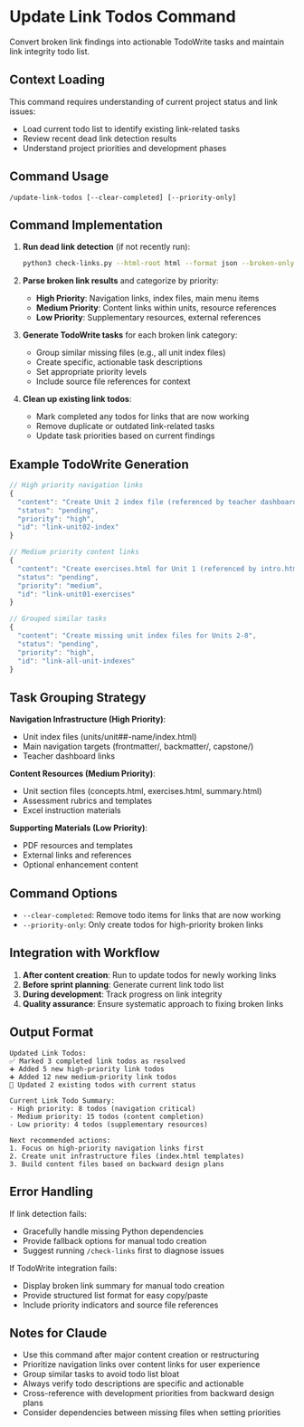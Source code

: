 # Update Link Todos Command

Convert broken link findings into actionable TodoWrite tasks and maintain link integrity todo list.

## Context Loading
This command requires understanding of current project status and link issues:

- Load current todo list to identify existing link-related tasks
- Review recent dead link detection results
- Understand project priorities and development phases

## Command Usage

`/update-link-todos [--clear-completed] [--priority-only]`

## Command Implementation

1. **Run dead link detection** (if not recently run):
   ```bash
   python3 check-links.py --html-root html --format json --broken-only
   ```

2. **Parse broken link results** and categorize by priority:
   - **High Priority**: Navigation links, index files, main menu items
   - **Medium Priority**: Content links within units, resource references
   - **Low Priority**: Supplementary resources, external references

3. **Generate TodoWrite tasks** for each broken link category:
   - Group similar missing files (e.g., all unit index files)
   - Create specific, actionable task descriptions
   - Set appropriate priority levels
   - Include source file references for context

4. **Clean up existing link todos**:
   - Mark completed any todos for links that are now working
   - Remove duplicate or outdated link-related tasks
   - Update task priorities based on current findings

## Example TodoWrite Generation

```javascript
// High priority navigation links
{
  "content": "Create Unit 2 index file (referenced by teacher dashboard)",
  "status": "pending", 
  "priority": "high",
  "id": "link-unit02-index"
}

// Medium priority content links  
{
  "content": "Create exercises.html for Unit 1 (referenced by intro.html:67)",
  "status": "pending",
  "priority": "medium", 
  "id": "link-unit01-exercises"
}

// Grouped similar tasks
{
  "content": "Create missing unit index files for Units 2-8",
  "status": "pending",
  "priority": "high",
  "id": "link-all-unit-indexes"
}
```

## Task Grouping Strategy

**Navigation Infrastructure (High Priority)**:
- Unit index files (units/unit##-name/index.html)
- Main navigation targets (frontmatter/, backmatter/, capstone/)
- Teacher dashboard links

**Content Resources (Medium Priority)**:
- Unit section files (concepts.html, exercises.html, summary.html)
- Assessment rubrics and templates
- Excel instruction materials

**Supporting Materials (Low Priority)**:
- PDF resources and templates
- External links and references
- Optional enhancement content

## Command Options

- `--clear-completed`: Remove todo items for links that are now working
- `--priority-only`: Only create todos for high-priority broken links

## Integration with Workflow

1. **After content creation**: Run to update todos for newly working links
2. **Before sprint planning**: Generate current link todo list
3. **During development**: Track progress on link integrity
4. **Quality assurance**: Ensure systematic approach to fixing broken links

## Output Format

```
Updated Link Todos:
✅ Marked 3 completed link todos as resolved
➕ Added 5 new high-priority link todos  
➕ Added 12 new medium-priority link todos
🔄 Updated 2 existing todos with current status

Current Link Todo Summary:
- High priority: 8 todos (navigation critical)
- Medium priority: 15 todos (content completion)
- Low priority: 4 todos (supplementary resources)

Next recommended actions:
1. Focus on high-priority navigation links first
2. Create unit infrastructure files (index.html templates)
3. Build content files based on backward design plans
```

## Error Handling

If link detection fails:
- Gracefully handle missing Python dependencies
- Provide fallback options for manual todo creation
- Suggest running `/check-links` first to diagnose issues

If TodoWrite integration fails:
- Display broken link summary for manual todo creation
- Provide structured list format for easy copy/paste
- Include priority indicators and source file references

## Notes for Claude

- Use this command after major content creation or restructuring
- Prioritize navigation links over content links for user experience
- Group similar tasks to avoid todo list bloat
- Always verify todo descriptions are specific and actionable
- Cross-reference with development priorities from backward design plans
- Consider dependencies between missing files when setting priorities
